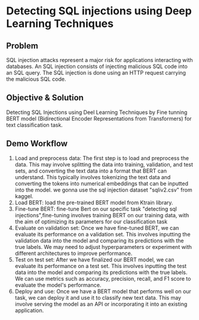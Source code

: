 # Detecting SQL injections using Deep Learning Techniques
## Problem
SQL injection attacks represent a major risk for applications interacting with databases.
An SQL injection consists of injecting malicious SQL code into an SQL query.
The SQL injection is done using an HTTP request carrying the malicious SQL code.
## Objective & Solution
Detecting SQL Injections using Deel Learning Techniques by Fine tunning BERT model (Bidirectional Encoder Representations from Transformers) for text classification task.
## Demo Workflow
1. Load and preprocess data:
   The first step is to load and preprocess the data. This may involve splitting the data into training, validation, and test sets, and converting the text data into a format that BERT can understand. This typically involves tokenizing the text data and converting the tokens into numerical embeddings that can be inputted into the model.
   we gonna use the sql injection dataset "sqliv2.csv" from kaggel.
2. Load BERT:
   load the pre-trained BERT model from Ktrain library.
3. Fine-tune BERT:
  fine-tune Bert on our specific task "detecting sql injections",fine-tuning involves training BERT on our training data, with the aim of optimizing its parameters for our classification task
4. Evaluate on validation set:
Once we have fine-tuned BERT, we can evaluate its performance on a validation set. This involves inputting the validation data into the model and comparing its predictions with the true labels. We may need to adjust hyperparameters or experiment with different architectures to improve performance.
5. Test on test set:
After we have finalized our BERT model, we can evaluate its performance on a test set. This involves inputting the test data into the model and comparing its predictions with the true labels. We can use metrics such as accuracy, precision, recall, and F1 score to evaluate the model's performance.
6. Deploy and use:
Once we have a BERT model that performs well on our task, we can deploy it and use it to classify new text data. This may involve serving the model as an API or incorporating it into an existing application.



